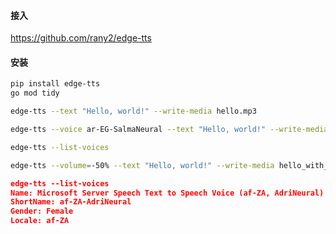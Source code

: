 #### 接入
https://github.com/rany2/edge-tts

#### 安装
```bash
pip install edge-tts
go mod tidy
```

```bash
edge-tts --text "Hello, world!" --write-media hello.mp3

edge-tts --voice ar-EG-SalmaNeural --text "Hello, world!" --write-media hello_in_arabic.mp3

edge-tts --list-voices

edge-tts --volume=-50% --text "Hello, world!" --write-media hello_with_volume_halved.mp3
```

```json
edge-tts --list-voices
Name: Microsoft Server Speech Text to Speech Voice (af-ZA, AdriNeural)
ShortName: af-ZA-AdriNeural
Gender: Female
Locale: af-ZA
```